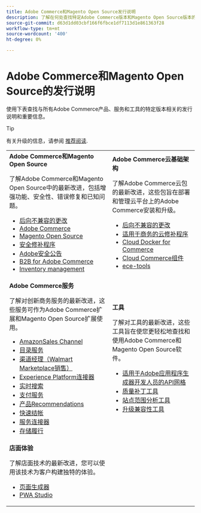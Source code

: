 ```yaml
---
title: Adobe Commerce和Magento Open Source发行说明
description: 了解在何处查找特定Adobe Commerce版本和Magento Open Source版本的信息。
source-git-commit: d63d1dd03cbf166f6fbce1df7113d1e861363f28
workflow-type: tm+mt
source-wordcount: '400'
ht-degree: 0%

---
```



# Adobe Commerce和Magento Open Source的发行说明

使用下表查找与所有Adobe Commerce产品、服务和工具的特定版本相关的发行说明和重要信息。

>[!TIP]
>
>有关升级的信息，请参阅 [推荐阅读](../../upgrade/resources/recommended-reading.md).

<table>
  <tbody>
    <tr>
      <td><strong>Adobe Commerce和Magento Open Source</strong>
        <p>了解Adobe Commerce和Magento Open Source中的最新改进，包括增强功能、安全性、错误修复和已知问题。</p>
          <ul>
            <li><a href="https://developer.adobe.com/commerce/php/development/backward-incompatible-changes/">后向不兼容的更改</a></li>
            <li><a href="commerce/2-4-5.md">Adobe Commerce</a></li>
            <li><a href="open-source/2-4-5.md">Magento Open Source</a></li>
            <li><a href="security/2-4-5-p1.md">安全修补程序</a></li>
            <li><a href="https://helpx.adobe.com/security/products/magento.html">Adobe安全公告</a></li>
            <li><a href="https://experienceleague.adobe.com/docs/commerce-admin/b2b/release-notes.html">B2B for Adobe Commerce</a></li>
            <li><a href="https://experienceleague.adobe.com/docs/commerce-admin/inventory/release-notes.html">Inventory management</a></li>
          </ul>
        </td>
      <td><strong>Adobe Commerce云基础架构</strong>
        <p>了解Adobe Commerce云包的最新改进，这些包旨在部署和管理云平台上的Adobe Commerce安装和升级。</p>
          <ul>
            <li><a href="https://devdocs.magento.com/cloud/release-notes/backward-incompatible-changes.html">后向不兼容的更改</a></li>
            <li><a href="https://devdocs.magento.com/cloud/release-notes/mcp-release-notes.html">适用于商务的云修补程序</a></li>
            <li><a href="https://devdocs.magento.com/cloud/release-notes/mcd-release-notes.html">Cloud Docker for Commerce</a></li>
            <li><a href="https://devdocs.magento.com/cloud/release-notes/mcc-release-notes.html">Cloud Commerce组件</a></li>
            <li><a href="https://devdocs.magento.com/cloud/release-notes/ece-release-notes.html">ece-tools</a></li>
          </ul>
      </td>
    </tr>
    <tr>
      <td><strong>Adobe Commerce服务</strong>
        <p>了解对创新商务服务的最新改进，这些服务可作为Adobe Commerce扩展和Magento Open Source扩展使用。</p>
          <ul>
            <li><a href="https://experienceleague.adobe.com/docs/commerce-channels/amazon/release-notes.html">AmazonSales Channel</a></li>
            <li><a href="https://experienceleague.adobe.com/docs/commerce-merchant-services/catalog-service/release-notes.html">目录服务</a></li>
            <li><a href="https://experienceleague.adobe.com/docs/commerce-channels/channel-manager/release-notes.html">渠道经理（Walmart Marketplace销售）</a></li>
            <li><a href="https://experienceleague.adobe.com/docs/commerce-merchant-services/experience-platform-connector/release-notes.html">Experience Platform连接器</a></li>
            <li><a href="https://experienceleague.adobe.com/docs/commerce-merchant-services/live-search/release-notes.html">实时搜索</a></li>
            <li><a href="https://experienceleague.adobe.com/docs/commerce-merchant-services/payment-services/release-notes.html">支付服务</a></li>
            <li><a href="https://experienceleague.adobe.com/docs/commerce-merchant-services/product-recommendations/release-notes.html">产品Recommendations</a></li>
            <li><a href="https://experienceleague.adobe.com/docs/commerce-merchant-services/quick-checkout/release-notes.html?lang=en">快速结帐</a></li>
            <li><a href="https://experienceleague.adobe.com/docs/commerce-merchant-services/user-guides/integration-services/saas.html">服务连接器</a></li>
            <li><a href="https://experienceleague.adobe.com/docs/commerce-merchant-services/store-fulfillment/release-notes.html?lang=en">存储履行</a></li>
          </ul>
        </td>
      <td><strong>工具</strong>
        <p>了解对工具的最新改进，这些工具旨在使您更轻松地查找和使用Adobe Commerce和Magento Open Source软件。</p>
          <ul>
            <li><a href="https://developer.adobe.com/graphql-mesh-gateway/">适用于Adobe应用程序生成器开发人员的API网格</a></li>
            <li><a href="../../tools/quality-patches-tool/release-notes.md">质量补丁工具</a></li>
            <li><a href="../../tools/site-wide-analysis-tool/intro.md">站点范围分析工具</a></li>
            <li><a href="../../upgrade/upgrade-compatibility-tool/overview.md">升级兼容性工具</a></li>
          </ul>
      </td>
    </tr>
    <tr>
       <td><strong>店面体验</strong>
        <p>了解店面技术的最新改进，您可以使用该技术为客户构建独特的体验。</p>
          <ul>
            <li><a href="https://experienceleague.adobe.com/docs/commerce-admin/page-builder/release-notes.html">页面生成器</a></li>
            <li><a href="https://github.com/magento/pwa-studio/releases/latest">PWA Studio</a></li>
          </ul>
      </td>
      <td></td>
    </tr>
  </tbody>
</table>
